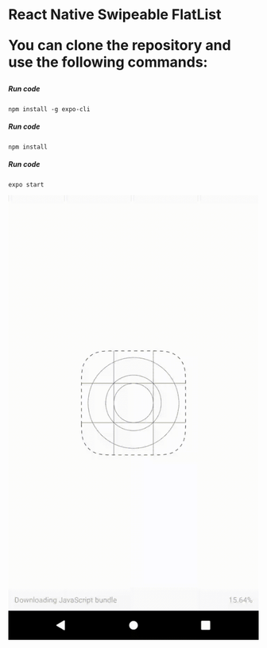 <h1>React Native Swipeable FlatList

You can clone the repository and use the following commands:

##### Run code
```shell
npm install -g expo-cli
```

##### Run code
```shell
npm install
```

##### Run code
```shell
expo start
```

![Thumbnail](react-native-swipable-flat-list.gif)

